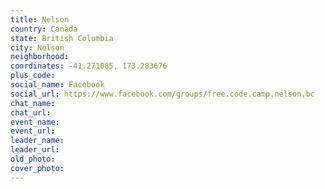 ```yaml
---
title: Nelson
country: Canada
state: British Columbia
city: Nelson
neighborhood: 
coordinates: -41.271085, 173.283676
plus_code:
social_name: Facebook
social_url: https://www.facebook.com/groups/free.code.camp.nelson.bc
chat_name:
chat_url:
event_name:
event_url:
leader_name:
leader_url:
old_photo: 
cover_photo:
---
```

